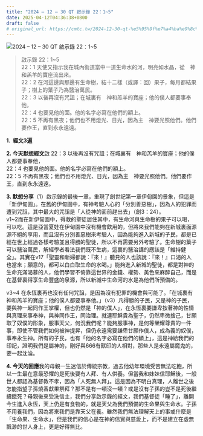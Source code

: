 ```yaml
---
title: "2024 – 12 – 30 QT 啟示錄 22：1~5"
date: 2025-04-12T04:36:38+0800
draft: false
# original_url: https://cmtc.tw/2024-12-30-qt-%e5%95%9f%e7%a4%ba%e9%8c%84-22%ef%bc%9a15
---
```


![2024 – 12 – 30 QT 啟示錄 22：1\~5](/images/qt.jpg  "2024 – 12 – 30 QT 啟示錄 22：1\~5")

> 啟示錄 22：1\~5  
> 22：1 天使又指示我在城內街道當中一道生命水的河，明亮如水晶，從　神和羔羊的寶座流出來。  
> 22：2 在河這邊與那邊有生命樹，結十二樣（或譯：回）果子，每月都結果子；樹上的葉子乃為醫治萬民。  
> 22：3 以後再沒有咒詛；在城裏有　神和羔羊的寶座；他的僕人都要事奉他，  
> 22：4 也要見他的面。他的名字必寫在他們的額上。  
> 22：5 不再有黑夜；他們也不用燈光、日光，因為主　神要光照他們。他們要作王，直到永永遠遠。

**1.  經文3遍**

**2. 今天默想經文**啟 22：3 以後再沒有咒詛；在城裏有　神和羔羊的寶座；他的僕人都要事奉他，  
22：4 也要見他的面。他的名字必寫在他們的額上。  
22：5 不再有黑夜；他們也不用燈光、日光，因為主　神要光照他們。他們要作王，直到永永遠遠。

**3. 默想分享**（1）啟示錄的最後一章，重現了創世記第一章伊甸園的景象，但這是「新伊甸園」。在舊的伊甸園中，有神考驗人心的「分別善惡樹」，因為人的犯罪而遭到咒詛，其中最大的咒詛是「人從神的面前趕出去」（創3：24）。  
v1\~2而在新伊甸園中，得救的聖徒居住其中，有生命河與生命樹的果子可以喝，可以吃。這是亞當夏娃在伊甸園中沒有機會飲用的，但將來我們能夠在新城裏面源源不絕的享用，而且沒有分別善惡樹來考驗人，因為能夠進入新城的子民，都是已經在世上經過各樣考驗並且得勝的聖徒，所以不再需要另外考驗了。生命樹的葉子可以醫治萬民，解經學者看法我們既不生病，這裏的醫治講的應該是「維持健全」。其實在v17「聖靈和新婦都說：『來！』聽見的人也該說：『來！』口渴的人也當來；願意的，都可以白白取生命的水喝。」能夠進入新城的聖徒，都是對神的生命充滿渴慕的人，他們學習不倚靠這世界的金錢、權勢、美色來麻醉自己，而是在基督裏得享生命豐盛的泉源，所以新城中生命河的水是為他們所預備的。

v3\~4 在永恆裏再也沒有任何咒詛，是因為沒有犯罪的機會與可能了。「在城裏有 神和羔羊的寶座；他的僕人都要事奉他。」（v3）凡得勝的子民，又是神的子民，要與神一起同作王掌權，但也仍然是「神的僕人」，在永恆裏要謙卑按著神的性情與真理來事奉神，與神同作王，同治理。就連耶穌貴為聖子，仍然卑微捨己，甘願取了奴僕的形象，服事天父，何況我們呢？能夠服事神，是何等榮耀尊貴的一件事，即使不管我們如何被神提昇，但仍永遠需要謙卑甘願作僕人，成為義的奴僕，事奉永生神。所有的子民，也有「他的名字必寫在他們的額上」，這是神給我們的印記，證明我們是屬神的，剛好與666有獸印的人相對，那些人是永遠屬魔鬼的，要一起沈淪。

**4. 今天的回應**我的母親一生迷信於傳統宗教，過去他幼年環境受苦無法吃飽，所以一生最在意最恐懼的是死後要有人拜、有人供養。但當我和妹妹信耶穌後，一般世人都認為基督教不孝，因為「人死無人拜」。這是因為不明白真理，人離世之後怎能指望子孫燒香獻果祭拜？那不是有一頓沒一頓？或是沒有子孫的豈不是死後繼續餓死？母親後來受洗信主，我們分享啟示錄的經文，我們基督徒「睡了」，離開今生進入永恆，天上仍是有食物的，就是天父為我們預備的生命果與生命水。子孫不用養我們，因為將來我們是靠天父在養。雖然我們無法理解天上的事或什麼是「生命果、生命水」，但是我們的信心是在神的信實與慈愛上，而不是建立在虛無飄渺的世人身上，更是好得無比。
